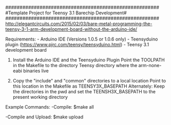 ######################################################
#Template Project for Teensy 3.1 Barechip Development#
######################################################
http://elegantcircuits.com/2015/02/03/bare-metal-programming-the-teensy-3-1-arm-development-board-without-the-arduino-ide/

Requirements:
    - Arduino IDE (Versions 1.0.5 or 1.0.6 only)
    - Teensyduino plugin (https://www.pjrc.com/teensy/teensyduino.html)
    - Teensy 3.1 development board

1. Install the Arduino IDE and the Teensyduino Plugin
   Point the TOOLPATH in the Makefile to the directory Teensy directory where the arm-none-eabi binaries live

2. Copy the "include" and "common" directories to a local location
   Point to this location in the Makefile as TEENSY3X_BASEPATH
   Alternately:
   Keep the directories in the pwd and set the TEENSH3X_BASEPATH to the present working directory

Example Commands:
-Compile:
 $make all

-Compile and Upload:
 $make upload
